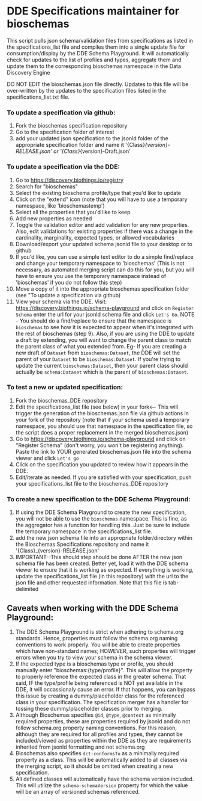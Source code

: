 # DDE Specifications maintainer for bioschemas
This script pulls json schema/validation files from specifications as listed in the specifications_list file and compiles them into a single update file for consumption/display by the DDE Schema Playground. It will automatically check for updates to the list of profiles and types, aggregate them and update them to the corresponding bioschemas namespace in the Data Discovery Engine

DO NOT EDIT the bioschemas.json file directly. Updates to this file will be over-written by the updates to the specification files listed in the specifications_list.txt file.

### To update a specification via github:
 1. Fork the bioschemas specification repository
 2. Go to the specification folder of interest
 4. add your updated json specification to the jsonld folder of the appropriate specification folder and  name it '{Class}_{version}-RELEASE.json' or '{Class}_{version}-Draft.json'

### To update a specification via the DDE:
 1. Go to https://discovery.biothings.io/registry
 2. Search for "bioschemas"
 3. Select the existing bioschema profile/type that you'd like to update
 4. Click on the "extend" icon (note that you will have to use a temporary namespace, like 'bioschemastemp')
 5. Select all the properties that you'd like to keep
 6. Add new properties as needed
 7. Toggle the validation editor and add validation for any new properties. Also, edit validations for existing properties if there was a change in the cardinality, marginality, expected types, or allowed vocabularies
 8. Download/export your updated schema jsonld file to your desktop or to github
 9. If you'd like, you can use a simple text editor to do a simple find/replace and change your temporary namespace to 'bioschemas' (This is not necessary, as automated merging script can do this for you, but you will have to ensure you use the temporary namespace instead of 'bioschemas' if you do not follow this step)
 10. Move a copy of it into the appropriate bioschemas specification folder (see "To update a specification via github)
 11. View your schema via the DDE. Visit: https://discovery.biothings.io/schema-playground and click on `Register Schema` enter the url for your jsonld schema file and click `Let's Go`. NOTE - You should do a find/replace to ensure that the namespace is `bioschemas` to see how it is expected to appear when it's integrated with the rest of bioschemas (step 9). Also, if you are using the DDE to update a draft by extending, you will want to change the parent class to match the parent class of what you extended from. Eg- If you are creating a new draft of `Dataset` from `bioschemas:Dataset`, the DDE will set the parent of your `Dataset` to be `bioschemas:Dataset`. If you're trying to update the current `bioschemas:Dataset`, then your parent class should actually be `schema:Dataset` which is the parent of `bioschemas:Dataset`.
 
 ### To test a new or updated specification:
 1. Fork the bioschemas_DDE repository
 2. Edit the specifications_list file (see below) in your fork<-- This will trigger the generation of the bioschemas.json file via github actions in your fork of the repository (note that if your schema used a temporary namespace, you should use that namespace in the specification file, so the script does a proper replacement in the merged bioschemas.json)
 3. Go to https://discovery.biothings.io/schema-playground and click on "Register Schema" (don't worry, you won't be registering anything). Paste the link to YOUR generated bioschemas.json file into the schema viewer and click `Let's go`
 4. Click on the specification you updated to review how it appears in the DDE.
 5. Edit/iterate as needed. If you are satisfied with your specification, push your specifications_list file to the bioschemas_DDE repository

### To create a new specification to the DDE Schema Playground:
 1. If using the DDE Schema Playground to create the new specification, you will not be able to use the `bioschemas` namespace. This is fine, as the aggregator has a function for handling this. Just be sure to include the temporary namespace in the specifications_list file.
 2. add the new json schema file into an appropriate folder/directory within the Bioschemas Specifications repository and name it '{Class}_{version}-RELEASE.json'
 3. IMPORTANT--This should step should be done AFTER the new json schema file has been created. Better yet, load it with the DDE schema viewer to ensure that it is working as expected. If everything is working, update the specifications_list file (in this repository) with the url to the json file and other requested information. Note that this file is tab-delimited
 
 ## Caveats when working with the DDE Schema Playground:
 1. The DDE Schema Playground is strict when adhering to schema.org standards. Hence, properties must follow the schema.org naming conventions to work properly. You will be able to create properties which have non-standard names; HOWEVER, such properties will trigger errors when you try to view your schema in the schema viewer.
 2. If the expected type is a bioschemas type or profile, you should manually enter "bioschemas:{type/profile}". This will allow the property to properly reference the expected class in the greater schema. That said, IF the type/profile being referenced is NOT yet available in the DDE, it will occassionaly cause an error. If that happens, you can bypass this issue by creating a dummy/placeholder class for the referenced class in your specification. The specification merger has a handler for tossing these dummy/placeholder classes prior to merging.
 3. Although Bioschemas specifies `@id`, `@type`, `@context` as minimally required properties, these are properties required by jsonld and do not follow schema.org property naming conventions. For this reason, although they are required for all profiles and types, they cannot be included/viewed as properties within the DDE as they are requirements inherited from jsonld formatting and not schema.org
 4. Bioschemas also specifies `dct:conformsTo` as a minimally required property as a class. This will be automatically added to all classes via the merging script, so it should be omitted when creating a new specification.
 5. All defined classes will automatically have the schema version included. This will utilize the `schema:schemaVersion` property for which the value will be an array of versioned schemas referenced.
 
 
 




